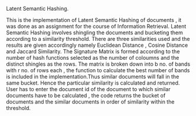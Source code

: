 Latent Semantic Hashing.

This is the implementation of Latent Semantic Hashing of documents , it was done as an assignment for the course of Information Retrieval.
Latent Semantic Hashing involves shingling the documents and bucketing them according to a similarity threshold.
There are three similarities used and the results are given accordingly namely Euclidean Distance , Cosine Distance and Jaccard Similarity.
The Signature Matrix is formed according to the number of hash functions selected as the number of coloumns and the distinct shingles as the rows. The matrix is broken down into b no. of bands with r no. of rows each , the function to calculate the best number of bands is included in the implementation.Thus similar documents will fall in the same bucket. Hence the particular similarity is calculated and returned.
User has to enter the document id of the document to which similar documents have to be calculated , the code returns the bucket of documents and the similar documents in order of similarity within the threshold.